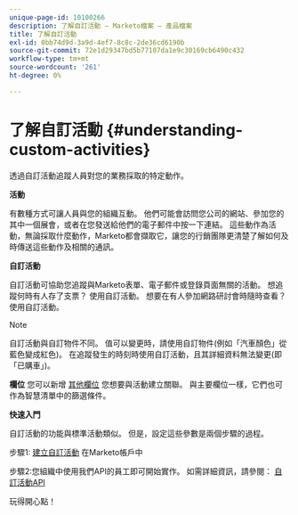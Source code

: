 ```yaml
---
unique-page-id: 10100266
description: 了解自訂活動 — Marketo檔案 — 產品檔案
title: 了解自訂活動
exl-id: 0bb74d9d-3a9d-4ef7-8c8c-2de36cd6190b
source-git-commit: 72e1d29347bd5b77107da1e9c30169cb6490c432
workflow-type: tm+mt
source-wordcount: '261'
ht-degree: 0%

---
```


# 了解自訂活動 {#understanding-custom-activities}

透過自訂活動追蹤人員對您的業務採取的特定動作。

**活動**

有數種方式可讓人員與您的組織互動。 他們可能會訪問您公司的網站、參加您的其中一個展會，或者在您發送給他們的電子郵件中按一下連結。 這些動作為活動，無論採取什麼動作，Marketo都會擷取它，讓您的行銷團隊更清楚了解如何及時傳送這些動作及相關的通訊。

**自訂活動**

自訂活動可協助您追蹤與Marketo表單、電子郵件或登錄頁面無關的活動。 想追蹤何時有人存了支票？ 使用自訂活動。 想要在有人參加網路研討會時隨時查看？ 使用自訂活動。

>[!NOTE]
>
>自訂活動與自訂物件不同。 值可以變更時，請使用自訂物件(例如「汽車顏色」從藍色變成紅色)。 在追蹤發生的時刻時使用自訂活動，且其詳細資料無法變更(即「已購車」)。

**欄位** 您可以新增 [其他欄位](/help/marketo/product-docs/administration/marketo-custom-activities/add-edit-delete-marketo-custom-activity-fields.md) 您想要與活動建立關聯。 與主要欄位一樣，它們也可作為智慧清單中的篩選條件。

**快速入門**

自訂活動的功能與標準活動類似。 但是，設定這些參數是兩個步驟的過程。

步驟1: [建立自訂活動](/help/marketo/product-docs/administration/marketo-custom-activities/create-a-custom-activity.md) 在Marketo帳戶中

步驟2:您組織中使用我們API的員工即可開始實作。 如需詳細資訊，請參閱： [自訂活動API](https://developers.marketo.com/documentation/rest/add-custom-activities/)

玩得開心點！
